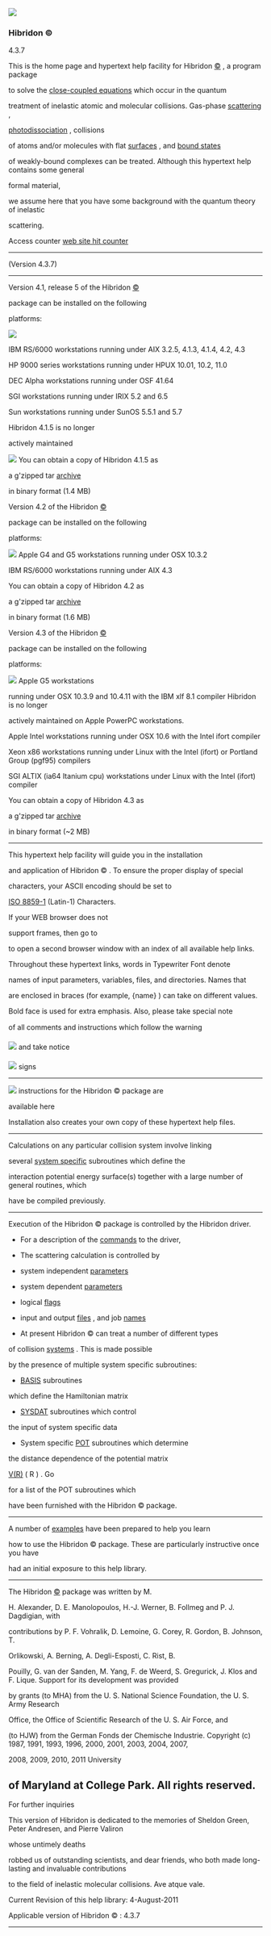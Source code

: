 ![](Computer-256.gif)
###   Hibridon  ©

4.3.7


This is the home page and hypertext help facility for Hibridon [©](copyright.html)      , a program package

to solve the  [close-coupled equations](closecoupled.html)   which occur in the quantum

treatment of inelastic atomic and molecular collisions. Gas-phase  [scattering](closecoupled.html)  ,

[photodissociation](photof.html)  , collisions

of atoms and/or molecules with flat  [surfaces](flagsu.html)  , and  [bound states](boundstates.html)

of weakly-bound complexes can be treated.  Although this hypertext help contains some general

formal material,

we assume here that you have some background with the quantum theory of inelastic

scattering.


Access counter     [web site hit counter](http://www.tinycounter.com) [](http://mycounter.tinycounter.com/index.php?user=mha11)


------------------------------
[](new.html) [](new.png)   (Version 4.3.7)


------------------------------
Version 4.1, release 5 of the Hibridon [©](copyright.html)

package can be installed on the following

platforms:


![](computer.png)

IBM RS/6000 workstations running under AIX 3.2.5, 4.1.3, 4.1.4, 4.2, 4.3


HP 9000 series workstations running under HPUX  10.01, 10.2, 11.0


DEC Alpha workstations running under OSF 41.64


SGI workstations running under IRIX 5.2 and 6.5


Sun workstations running under SunOS 5.5.1 and 5.7


Hibridon 4.1.5 is no longer

actively maintained


![](archive.png) You can obtain a copy of Hibridon 4.1.5 as

a   g'zipped tar   [archive](hib415.tar.gz)

in binary format (1.4 MB)


Version 4.2 of the Hibridon [©](copyright.html)

package can be installed on the following

platforms:


![](computer.png) Apple G4 and G5 workstations running under OSX 10.3.2


IBM RS/6000 workstations running under AIX 4.3


You can obtain a copy of Hibridon 4.2 as

a   g'zipped tar   [archive](hib42.tar.gz) [](archive.gif)

in binary format (1.6 MB)


Version 4.3 of the Hibridon [©](copyright.html)

package can be installed on the following

platforms:


![](computer.png) Apple G5 workstations

running under OSX 10.3.9 and 10.4.11 with the IBM xlf 8.1 compiler   Hibridon is no longer

actively maintained on Apple PowerPC workstations.


Apple Intel workstations running under OSX 10.6 with the Intel ifort compiler


Xeon x86 workstations running under Linux with  the Intel (ifort) or Portland Group (pgf95)  compilers


SGI ALTIX (ia64 Itanium cpu) workstations under Linux with the Intel (ifort) compiler


[](hib437.tar.gz) [](archive.png)  You can obtain a copy of Hibridon 4.3 as

a   g'zipped tar   [archive](hib437.tar.gz)

in binary format (~2 MB)


------------------------------


This hypertext help facility will guide you in the installation

and application of Hibridon  ©  . To ensure the proper display of special

characters, your ASCII encoding should be set to

[ISO 8859-1](ascii.html)   (Latin-1) Characters.


If your WEB browser does not

support frames, then go  [](hibindex_nobrow.html) [](linksmall.gif)   to

to open a second browser window with an index of all available help links.


Throughout these hypertext links, words in  Typewriter Font  denote

names of input parameters, variables, files, and directories.  Names that

are enclosed in braces (for example,  {name} ) can take on different values.

Bold face  is used for extra emphasis.  Also, please take special note

of all comments and instructions which follow the warning

![](warningsmall.gif)  and take notice

![](cautionsmall.gif)  signs


------------------------------


![](cautionsmall.gif)     instructions for the Hibridon  ©   package are

available here  [](install.html) [](linksmall.gif)

Installation also creates your own copy of these hypertext help files.


------------------------------
Calculations on any particular collision system involve  linking

several  [system specific](system.html)   subroutines which define the

interaction potential energy surface(s) together with a large number of general routines, which

have be compiled previously.


------------------------------


Execution of the Hibridon  ©   package is controlled by the Hibridon driver.


- For a description of the  [commands](commands.html)   to the driver,  [](commands.html) [](linksmall.gif)


- The scattering calculation is controlled by


- system independent  [parameters](params.html)


-  system dependent  [parameters](system.html)

-  logical  [flags](flags.html)

-  input and output  [files](files.html)  , and job  [names](files.html)


-  At present Hibridon  ©   can treat a number of different types

of collision  [systems](system.html)  .  This is made possible

by the presence of multiple system specific subroutines:


-  [BASIS](basis.html)   subroutines

which define the Hamiltonian matrix

-  [SYSDAT](sysdat.html)   subroutines which control

the input of system specific data

- System specific  [POT](potlist.html)   subroutines which determine

the distance dependence of the potential matrix

[V(R)](closecoupled.html)   ( R ) .  Go

[](potlist.html) [](go_next.png)   for a list of the POT subroutines which

have been furnished with the Hibridon  ©   package.


------------------------------


A number of  [examples](examples.html)   have been prepared to help you learn

how to use the Hibridon  ©   package.  These are particularly instructive once you have

had an initial exposure to this help library.


------------------------------


The Hibridon [©](copyright.html)       package was written by M.

H. Alexander, D. E.  Manolopoulos, H.-J. Werner,  B. Follmeg and P. J. Dagdigian, with

contributions by P. F. Vohralik, D. Lemoine, G. Corey, R. Gordon, B. Johnson, T.

Orlikowski, A. Berning, A. Degli-Esposti, C. Rist, B.

Pouilly,  G. van der Sanden, M. Yang, F. de Weerd,  S. Gregurick, J. Klos and F. Lique.  Support for its development was provided

by grants (to MHA) from the U. S. National Science Foundation, the U. S. Army Research

Office, the Office of Scientific Research of the U. S. Air Force, and

(to HJW) from the German Fonds der Chemische Industrie.  Copyright (c) 1987, 1991, 1993, 1996, 2000, 2001, 2003, 2004, 2007,

2008, 2009, 2010, 2011 University

of Maryland at College Park.  All rights reserved.
------------------------------


[](mailto:mha@wam.umd.edu) [](mail-forward.png)   For further inquiries


This version of Hibridon is dedicated to the memories of Sheldon Green, Peter Andresen, and Pierre Valiron

whose untimely deaths

robbed us of  outstanding scientists, and dear friends, who both made long-lasting and invaluable contributions

to the field of inelastic molecular collisions.   Ave atque vale.


Current Revision of this help library:   4-August-2011


Applicable version of Hibridon  ©  :   4.3.7


------------------------------


[](http://www.barebones.com/products/bbedit/index.shtml) [](bw_bbedit_small_3.gif)
